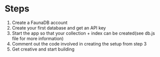 # Steps

1. Create a FaunaDB account
2. Create your first database and get an API key
3. Start the app so that your collection + index can be created(see db.js file for more information)
4. Comment out the code involved in creating the setup from step 3
5. Get creative and start building